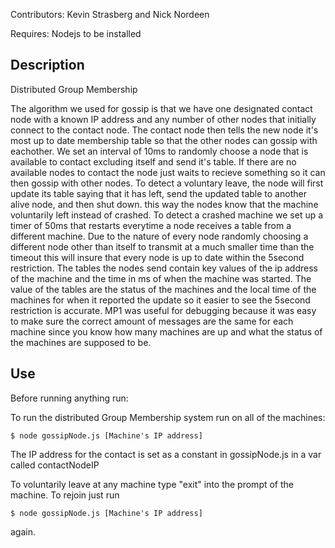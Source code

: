 Contributors: Kevin Strasberg and Nick Nordeen

Requires: Nodejs to be installed

## Description
Distributed Group Membership

The algorithm we used for gossip is that we have one designated contact node with a known IP address and any number of other nodes that initially connect to the contact node. The contact node then tells the new node it's most up to date membership table so that the other nodes can gossip with eachother. We set an interval of 10ms to randomly choose a node that is available to contact excluding itself and send it's table. If there are no available nodes to contact the node just waits to recieve something so it can then gossip with other nodes. To detect a voluntary leave, the node will first update its table saying that it has left, send the updated table to another alive node, and then shut down. this way the nodes know that the machine voluntarily left instead of crashed. To detect a crashed machine we set up a timer of 50ms that restarts everytime a node receives a table from a different machine. Due to the nature of every node randomly choosing a different node other than itself to transmit at a much smaller time than the timeout this will insure that every node is up to date within the 5second restriction. The tables the nodes send contain key values of the ip address of the machine and the time in ms of when the machine was started. The value of the tables are the status of the machines and the local time of the machines for when it reported the update so it easier to see the 5second restriction is accurate. MP1 was useful for debugging because it was easy to make sure the correct amount of messages are the same for each machine since you know how many machines are up and what the status of the machines are supposed to be.


## Use
Before running anything run:

To run the distributed Group Membership system run on all of the machines:

    $ node gossipNode.js [Machine's IP address]

The IP address for the contact is set as a constant in gossipNode.js in a var called contactNodeIP

To voluntarily leave at any machine type "exit" into the prompt of the machine. To rejoin just run

    $ node gossipNode.js [Machine's IP address]

again.

